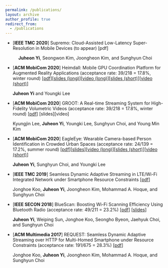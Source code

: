 ```yaml
---
permalink: /publications/
layout: archive
author_profile: true
redirect_from: 
  - /publications
---
```


<!--title: "Publications"-->
* [**IEEE TMC 2020**] Supremo: Cloud-Assisted Low-Latency Super-Resolution in Mobile Devices (to appear) [pdf]

    &emsp; **Juheon Yi**, Seongwon Kim, Joongheon Kim, and Sunghyun Choi

* [**ACM MobiCom 2020**] Heimdall: Mobile GPU Coordination Platform for Augmented Reality Applications (acceptance rate: 39/218 = 17.8%, winter round) [[pdf](https://juheonyi.github.io/files/Heimdall.pdf)][[slides (long)](https://juheonyi.github.io/files/Heimdall-slides-20min.pptx)][[video (long)](https://juheonyi.github.io/files/Heimdall-video-20min.mp4)][[slides (short)](https://juheonyi.github.io/files/Heimdall-slides-5min.pptx)][[video (short)](https://juheonyi.github.io/files/Heimdall-video-5min.mp4)]

    **Juheon Yi** and Youngki Lee
  
* [**ACM MobiCom 2020**] GROOT: A Real-time Streaming System for High-Fidelity Volumetric Videos (acceptance rate: 39/218 = 17.8%, winter round) [[pdf](https://juheonyi.github.io/files/GROOT.pdf)] [slides][video]

    Kyungjin Lee, **Juheon Yi**, Youngki Lee, Sunghyun Choi, and Young Min Kim
  
* [**ACM MobiCom 2020**] EagleEye: Wearable Camera-based Person Identification in Crowded Urban Spaces (acceptance rate: 24/139 = 17.2%, summer round) [[pdf](https://juheonyi.github.io/files/EagleEye.pdf)][[slides](https://juheonyi.github.io/files/EagleEye-slides-20min.pptx)][[video (long)](https://juheonyi.github.io/files/EagleEye-video-long.mp4)][[slides (short)](https://juheonyi.github.io/files/EagleEye-slides-5min.pptx)][[video (short)](https://juheonyi.github.io/files/EagleEye-video-short.mp4)]

    **Juheon Yi**, Sunghyun Choi, and Youngki Lee
    
* [**IEEE TMC 2019**] Seamless Dynamic Adaptive Streaming in LTE/Wi-Fi Integrated Network under Smartphone Resource Constraints [[pdf](https://juheonyi.github.io/files/REQUEST-journal.pdf)] 

    Jonghoe Koo, **Juheon Yi**, Joongheon Kim, Mohammad A. Hoque, and Sunghyun Choi

* [**IEEE SECON 2018**] BlueScan: Boosting Wi-Fi Scanning Efficiency Using Bluetooth Radio (acceptance rate: 49/211 = 23.2%) [[pdf](https://juheonyi.github.io/files/BlueScan.pdf)] [[slides](https://juheonyi.github.io/files/BlueScan-slides.pptx)]

    **Juheon Yi**, Weiping Sun, Jonghoe Koo, Seongho Byeon, Jaehyuk Choi, and Sunghyun Choi
    
* [**ACM Multimedia 2017**] REQUEST: Seamless Dynamic Adaptive Streaming over HTTP for Multi-Homed Smartphone under Resource Constraints (acceptance rate: 191/675 = 28.3%) [[pdf](https://juheonyi.github.io/files/REQUEST.pdf)]

    Jonghoe Koo, **Juheon Yi**, Joongheon Kim, Mohammad A. Hoque, and Sunghyun Choi

<!--
## Conferences
* [**ACM MobiCom 2020**] **Juheon Yi** and Youngki Lee, "Heimdall: Mobile GPU Coordination Platform for Augmented Reality Applications," ACM International Conference on Mobile Computing and Networking (MobiCom) 2020. [[pdf](https://juheonyi.github.io/files/Heimdall.pdf)][[slides (long)](https://juheonyi.github.io/files/Heimdall-slides-20min.pptx)][[video (long)](https://juheonyi.github.io/files/Heimdall-video-20min.mp4)][[slides (short)](https://juheonyi.github.io/files/Heimdall-slides-5min.pptx)][[video (short)](https://juheonyi.github.io/files/Heimdall-video-5min.mp4)]
  * Acceptance rate: 39/218 = 17.8% (winter round)
* [**ACM MobiCom 2020**] Kyungjin Lee, **Juheon Yi**, Youngki Lee, Sunghyun Choi, and Young Min Kim, "GROOT: A Real-time Streaming System for High-Fidelity Volumetric Videos," ACM International Conference on Mobile Computing and Networking (MobiCom) 2020. [[pdf](https://juheonyi.github.io/files/GROOT.pdf)] [slides][video]
  * Acceptance rate: 39/218 = 17.8% (winter round)
* [**ACM MobiCom 2020**] **Juheon Yi**, Sunghyun Choi, and Youngki Lee, "EagleEye: Wearable Camera-based Person Identification in Crowded Urban Spaces," ACM International Conference on Mobile Computing and Networking (MobiCom) 2020. [[pdf](https://juheonyi.github.io/files/EagleEye.pdf)][[slides](https://juheonyi.github.io/files/EagleEye-slides-20min.pptx)][[video (long)](https://juheonyi.github.io/files/EagleEye-video-long.mp4)][[slides (short)](https://juheonyi.github.io/files/EagleEye-slides-5min.pptx)][[video (short)](https://juheonyi.github.io/files/EagleEye-video-short.mp4)]
  * Acceptance rate: 24/139 = 17.2% (summer round)
* [**IEEE SECON 2018**] **Juheon Yi**, Weiping Sun, Jonghoe Koo, Seongho Byeon, Jaehyuk Choi, and Sunghyun Choi, "BlueScan: Boosting Wi-Fi Scanning Efficiency Using Bluetooth Radio," IEEE International Conference on Sensing, Commuications, and Networking (SECON) 2018. [[pdf](https://juheonyi.github.io/files/BlueScan.pdf)] [[slides](https://juheonyi.github.io/files/BlueScan-slides.pptx)]
  * Acceptance rate: 49/211 = 23.2%
* [**ACM Multimedia 2017**] Jonghoe Koo, **Juheon Yi**, Joongheon Kim, Mohammad A. Hoque, and Sunghyun Choi, "REQUEST: Seamless Dynamic Adaptive Streaming over HTTP for Multi-Homed Smartphone under Resource Constraints," ACM International Conference on Multimedia 2017. [[pdf](https://juheonyi.github.io/files/REQUEST.pdf)]
  * Acceptance rate: 191/675 = 28.3%
-->
<!--
## Journals
*	[**IEEE TMC**] **Juheon Yi**, Seongwon Kim, Joongheon Kim, and Sunghyun Choi, "Supremo: Cloud-Assisted Low-Latency Super-Resolution in Mobile Devices," accepted to IEEE Transactions on Mobile Computing, September 2020. [pdf]
*	[**IEEE TMC**] Jonghoe Koo, **Juheon Yi**, Joongheon Kim, Mohammad A. Hoque, and Sunghyun Choi, "Seamless Dynamic Adaptive Streaming in LTE/Wi-Fi Integrated Network under Smartphone Resource Constraints," IEEE Transactions on Mobile Computing, July 2019. [[pdf](https://juheonyi.github.io/files/REQUEST-journal.pdf)] 
-->
